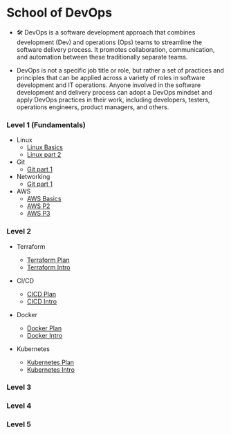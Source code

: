 # School of DevOps

-  🛠️ DevOps is a software development approach that combines development (Dev) and operations (Ops) teams to streamline the software delivery process. It promotes collaboration, communication, and automation between these traditionally separate teams.

  - DevOps is not a specific job title or role, but rather a set of practices and principles that can be applied across a variety of roles in software development and IT operations. Anyone involved in the software development and delivery process can adopt a DevOps mindset and apply DevOps practices in their work, including developers, testers, operations engineers, product managers, and others.
 
### Level 1 (Fundamentals)

- Linux
    - [Linux Basics](https://moabukar.github.io/school-of-devops/level1/linux/linux1/)
    - [Linux part 2](https://moabukar.github.io/school-of-devops/level1/linux/linux2/)
- Git
    - [Git part 1](https://moabukar.github.io/school-of-devops/docs/level1/git/git-basics)
- Networking
    - [Git part 1](https://moabukar.github.io/school-of-devops/level1/networking/networking1/)
- AWS
    - [AWS Basics](https://moabukar.github.io/devops-pathway/level1/linux.md/)
    - [AWS P2](https://moabukar.github.io/devops-pathway/level1/git.md/)
    - [AWS P3](https://moabukar.github.io/devops-pathway/level1/networking.md/)

### Level 2

- Terraform
    - [Terraform Plan](https://moabukar.github.io/devops-pathway/level2/terraform/plan/)
    - [Terraform Intro](https://moabukar.github.io/devops-pathway/level2/terraform/intro/)


- CI/CD
    - [CICD Plan](https://moabukar.github.io/devops-pathway/level2/terraform/plan/)
    - [CICD Intro](https://moabukar.github.io/devops-pathway/level2/terraform/intro/)

- Docker
    - [Docker Plan](https://moabukar.github.io/devops-pathway/level2/docker/plan/)
    - [Docker Intro](https://moabukar.github.io/devops-pathway/level2/docker/intro/)

- Kubernetes
    - [Kubernetes Plan](https://moabukar.github.io/devops-pathway/level2/k8s/plan/)
    - [Kubernetes Intro](https://moabukar.github.io/devops-pathway/level2/k8s/intro/)

### Level 3



### Level 4


### Level 5

